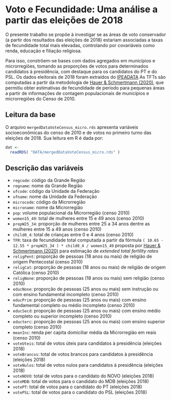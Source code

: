 # Voto e Fecundidade: Uma análise a partir das eleições de 2018

O presente trabalho se propõe à investigar se as áreas de voto conservador (a partir dos resultados das eleições de 2018) estariam associadas a taxas de fecundidade total mais elevadas, controlando por covariáveis como renda, educação e filiação religiosa.

Para isso, constrõem-se bases com dados agregados em municípios e microrregiões, tomando as proporções de votos para determinados candidatos à presidência, com destaque para os candidatos do PT e do PSL. Os dados eleitorais de 2018 foram extraídos do [IPEADATA](http://www.ipeadata.gov.br/) As TFTs são computadas a partir da metodologia de [Hauer & Schmertmann (2020)](https://link.springer.com/article/10.1007/s13524-019-00842-x), que permitiu obter estimativas de fecundidade de período para pequenas áreas a partir de informações de contagem populacionais de municípios e microrregiões do Censo de 2010.

## Leitura da base

O arquivo ```mergedDataVoteCensus_micro.rds``` apresenta variáveis socioeconômicas do censo de 2010 e de votos no primeiro turno das eleições de 2018. Sua leitura em R é dada por:

```r
dat <- 
  readRDS( "DATA/mergedDataVoteCensus_micro.rds" )
```

## Descrição das variáveis

* ```regcode```: código da Grande Região
* ```regname```: nome da Grande Região
* ```ufcode```: código da Unidade da Federação
* ```ufname```: nome da Unidade da Federação
* ```microcode```: código da Microrregião
* ```microname```: nome da Microrregião
* ```pop```: volume populacional da Microrregião (censo 2010)
* ```women15_49```: total de mulheres entre 15 e 49 anos (censo 2010)
* ```propW25_34```: proporção de mulheres entre 25 a 34 anos dentre as mulheres entre 15 a 49 anos (censo 2010)
* ```child0_4```: total de crianças entre 0 e 4 anos (censo 2010)
* ```TFR```: taxa de fecundidade total computada a partir da fórmula ``` ( 10.65 - 12.55 * propW25_34 ) * child0_4 / women15_49 ``` proposta por [Hauer & Schmertmann (2020)](https://link.springer.com/article/10.1007/s13524-019-00842-x) para estimação de *extended total fertility rates*
* ```religPent```: proporção de pessoas (18 anos ou mais) de religião de origem Pentecostal (censo 2010)
* ```religCat```: proporção de pessoas (18 anos ou mais) de religião de origem Católica (censo 2010)
* ```religNone```: proporção de pessoas (18 anos ou mais) sem religião (censo 2010)
* ```educNone```: proporção de pessoas (25 anos ou mais) sem instrução ou com ensino fundamental incompleto (censo 2010)
* ```educPrim```: proporção de pessoas (25 anos ou mais) com ensino fundamental completo ou médio incompleto (censo 2010)
* ```educSecd```: proporção de pessoas (25 anos ou mais) com ensino médio completo ou superior incompleto (censo 2010)
* ```educterc```: proporção de pessoas (25 anos ou mais) com ensino superior completo (censo 2010)
* ```meanInc```: renda per capita domiciliar média da Microrregião em reais (censo 2010)
* ```voteUteis```: total de votos úteis para candidatos à presidência (eleições 2018)
* ```voteBrancos```: total de votos brancos para candidatos à presidência (eleições 2018)
* ```voteNulos```: total de votos nulos para candidatos à presidência (eleições 2018)
* ```voteNOVO```: total de votos para o candidato do NOVO (eleições 2018)
* ```voteMDB```: total de votos para o candidato do MDB (eleições 2018)
* ```votePT```: total de votos para o candidato do PT (eleições 2018)
* ```votePSL```: total de votos para o candidato do PSL (eleições 2018)


